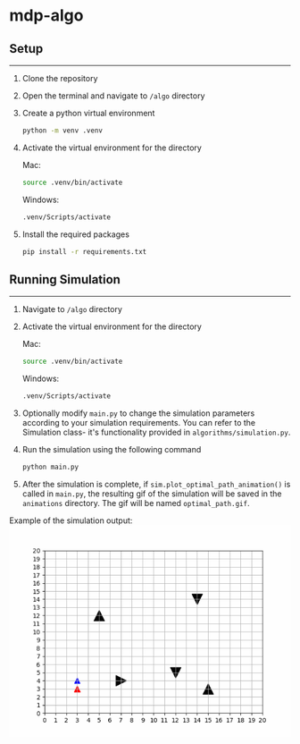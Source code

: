 # mdp-algo

## Setup 

---

1. Clone the repository
2. Open the terminal and navigate to `/algo` directory
3. Create a python virtual environment
    ```bash
    python -m venv .venv
    ```
4. Activate the virtual environment for the directory

    Mac:
    ```bash
    source .venv/bin/activate
    ```

    Windows:
    ```bash
    .venv/Scripts/activate
    ```

5. Install the required packages
    ```bash
    pip install -r requirements.txt
    ```



## Running Simulation

---

1. Navigate to `/algo` directory
2. Activate the virtual environment for the directory

    Mac:
    ```bash
    source .venv/bin/activate
    ```

    Windows:
    ```bash
    .venv/Scripts/activate
    ```
3. Optionally modify `main.py` to change the simulation parameters according to your simulation requirements. You can 
refer to the Simulation class- it's functionality provided in `algorithms/simulation.py`.
4. Run the simulation using the following command
    ```bash
    python main.py
    ```
5. After the simulation is complete, if `sim.plot_optimal_path_animation()` is called in `main.py`, the resulting gif of
the simulation will be saved in the `animations` directory. The gif will be named `optimal_path.gif`.

Example of the simulation output:  
![Simulation Output](./animations/optimal_path.gif)